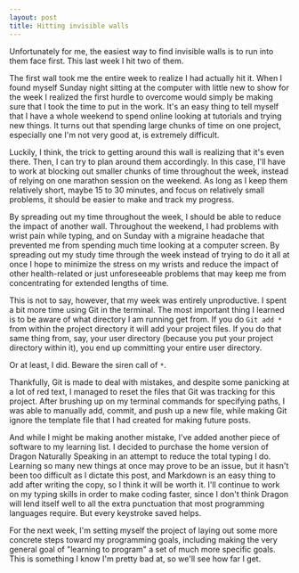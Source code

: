 ```yaml
---
layout: post
title: Hitting invisible walls
---
```


Unfortunately for me, the easiest way to find invisible walls is to run into them face first. This last week I hit two of them.

The first wall took me the entire week to realize I had actually hit it. When I found myself Sunday night sitting at the computer with little new to show for the week I realized the first hurdle to overcome would simply be making sure that I took the time to put in the work. It's an easy thing to tell myself that I have a whole weekend to spend online looking at tutorials and trying new things. It turns out that spending large chunks of time on one project, especially one I'm not very good at, is extremely difficult.

Luckily, I think, the trick to getting around this wall is realizing that it's even there. Then, I can try to plan around them accordingly. In this case, I'll have to work at blocking out smaller chunks of time throughout the week, instead of relying on one marathon session on the weekend. As long as I keep them relatively short, maybe 15 to 30 minutes, and focus on relatively small problems, it should be easier to make and track my progress.

By spreading out my time throughout the week, I should be able to reduce the impact of another wall. Throughout the weekend, I had problems with wrist pain while typing, and on Sunday with a migraine headache that prevented me from spending much time looking at a computer screen. By spreading out my study time through the week instead of trying to do it all at once I hope to minimize the stress on my wrists and reduce the impact of other health-related or just unforeseeable problems that may keep me from concentrating for extended lengths of time.

This is not to say, however, that my week was entirely unproductive. I spent a bit more time using Git in the terminal. The most important thing I learned is to be aware of what directory I am running get from. If you do ```Git add *``` from within the project directory it will add your project files. If you do that same thing from, say, your user directory (because you put your project directory within it), you end up committing your entire user directory.

Or at least, I did. Beware the siren call of ```*```.

Thankfully, Git is made to deal with mistakes, and despite some panicking at a lot of red text, I managed to reset the files that Git was tracking for this project. After brushing up on my terminal commands for specifying paths, I was able to manually add, commit, and push up a new file, while making Git ignore the template file that I had created for making future posts.

And while I might be making another mistake, I've added another piece of software to my learning list. I decided to purchase the home version of Dragon Naturally Speaking in an attempt to reduce the total typing I do. Learning so many new things at once may prove to be an issue, but it hasn't been too difficult as I dictate this post, and Markdown is an easy thing to add after writing the copy, so I think it will be worth it. I'll continue to work on my typing skills in order to make coding faster, since I don't think Dragon will lend itself well to all the extra punctuation that most programming languages require. But every keystroke saved helps.

For the next week, I'm setting myself the project of laying out some more concrete steps toward my programming goals, including making the very general goal of "learning to program" a set of much more specific goals. This is something I know I'm pretty bad at, so we'll see how far I get.